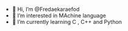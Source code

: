 - 👋 Hi, I’m @Fredaekaraefod
- 👀 I’m interested in MAchine language
- 🌱 I’m currently learning C , C++ and Python

<!---
Fredaekaraefod/Fredaekaraefod is a ✨ special ✨ repository because its `README.md` (this file) appears on your GitHub profile.
You can click the Preview link to take a look at your changes.
--->

